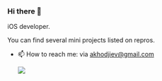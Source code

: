 ### Hi there 👋

iOS developer.

You can find several mini projects listed on repros. 

- 📫 How to reach me: via akhodjiev@gmail.com

  ![](https://komarev.com/ghpvc/?username=AbdusalomH)

